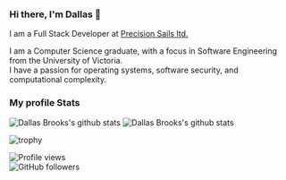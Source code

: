 ### Hi there, I'm Dallas 👋


I am a Full Stack Developer at [Precision Sails ltd.](https://www.precisionsailloft.com/)

I am a Computer Science graduate, with a focus in Software Engineering from the University of Victoria.<br>
I have a passion for operating systems, software security, and computational complexity.

### My profile Stats
![Dallas Brooks's github stats](https://github-readme-stats.vercel.app/api?username=dallasbrooks&theme=tokyonight)
![Dallas Brooks's github stats](https://github-readme-stats.vercel.app/api/top-langs/?username=dallasbrooks&theme=tokyonight&layout=compact)

![trophy](https://github-profile-trophy.vercel.app/?username=dallasbrooks&theme=onedark)

![Profile views](https://gpvc.arturio.dev/dallasbrooks)<br>
![GitHub followers](https://img.shields.io/github/followers/dallasbrooks.svg?style=social&label=Follow&maxAge=2592000)

<!--
![Baracktocat](https://octodex.github.com/images/baracktocat.jpg)
-->

<!--
**dallasbrooks/dallasbrooks** is a ✨ _special_ ✨ repository because its `README.md` (this file) appears on your GitHub profile.

Here are some ideas to get you started:

- 🔭 I’m currently working on ...
- 🌱 I’m currently learning ...
- 👯 I’m looking to collaborate on ...
- 🤔 I’m looking for help with ...
- 💬 Ask me about ...
- 📫 How to reach me: ...
- 😄 Pronouns: ...
- ⚡ Fun fact: ...
-->

